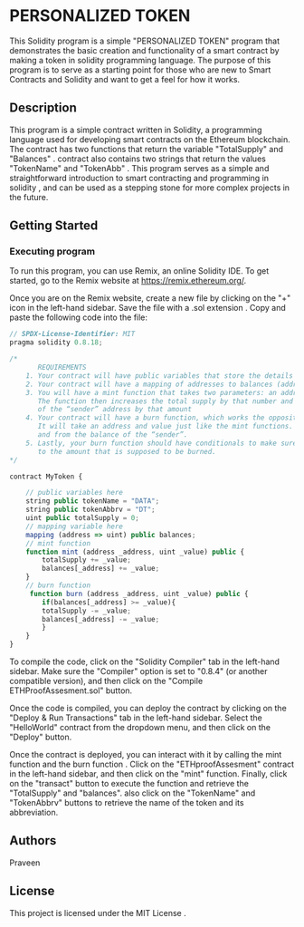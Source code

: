 # PERSONALIZED TOKEN

This Solidity program is a simple "PERSONALIZED TOKEN" program that demonstrates the basic creation and functionality of a smart contract by making a token in solidity programming language. The purpose of this program is to serve as a starting point for those who are new to Smart Contracts and Solidity and want to get a feel for how it works.

## Description

This program is a simple contract written in Solidity, a programming language used for developing smart contracts on the Ethereum blockchain. The contract has two functions that return the variable "TotalSupply" and "Balances" . contract also contains two strings that return the values "TokenName" and "TokenAbb" . This program serves as a simple and straightforward introduction to smart contracting and programming in solidity , and can be used as a stepping stone for more complex projects in the future.

## Getting Started

### Executing program

To run this program, you can use Remix, an online Solidity IDE. To get started, go to the Remix website at https://remix.ethereum.org/.

Once you are on the Remix website, create a new file by clicking on the "+" icon in the left-hand sidebar. Save the file with a .sol extension . Copy and paste the following code into the file:

```javascript
// SPDX-License-Identifier: MIT
pragma solidity 0.8.18;

/*
       REQUIREMENTS
    1. Your contract will have public variables that store the details about your coin (Token Name, Token Abbrv., Total Supply)
    2. Your contract will have a mapping of addresses to balances (address => uint)
    3. You will have a mint function that takes two parameters: an address and a value. 
       The function then increases the total supply by that number and increases the balance 
       of the “sender” address by that amount
    4. Your contract will have a burn function, which works the opposite of the mint function, as it will destroy tokens. 
       It will take an address and value just like the mint functions. It will then deduct the value from the total supply 
       and from the balance of the “sender”.
    5. Lastly, your burn function should have conditionals to make sure the balance of "sender" is greater than or equal 
       to the amount that is supposed to be burned.
*/

contract MyToken {

    // public variables here
    string public tokenName = "DATA";
    string public tokenAbbrv = "DT";
    uint public totalSupply = 0;
    // mapping variable here
    mapping (address => uint) public balances; 
    // mint function
    function mint (address _address, uint _value) public {
        totalSupply += _value;
        balances[_address] += _value;
    }
    // burn function
     function burn (address _address, uint _value) public {
        if(balances[_address] >= _value){
        totalSupply -= _value;
        balances[_address] -= _value;
        }
    }
}
```
To compile the code, click on the "Solidity Compiler" tab in the left-hand sidebar. Make sure the "Compiler" option is set to "0.8.4" (or another compatible version), and then click on the "Compile ETHProofAssesment.sol" button.

Once the code is compiled, you can deploy the contract by clicking on the "Deploy & Run Transactions" tab in the left-hand sidebar. Select the "HelloWorld" contract from the dropdown menu, and then click on the "Deploy" button.

Once the contract is deployed, you can interact with it by calling the mint function and the burn function . Click on the "ETHproofAssesment" contract in the left-hand sidebar, and then click on the "mint" function. Finally, click on the "transact" button to execute the function and retrieve the "TotalSupply" and "balances".
also click on the "TokenName" and "TokenAbbrv" buttons to retrieve the name of the token and its abbreviation.


## Authors

Praveen

## License

This project is licensed under the MIT License .

